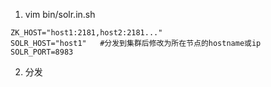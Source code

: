 1. vim bin/solr.in.sh
```
ZK_HOST="host1:2181,host2:2181..."
SOLR_HOST="host1"   #分发到集群后修改为所在节点的hostname或ip
SOLR_PORT=8983
```
2. 分发